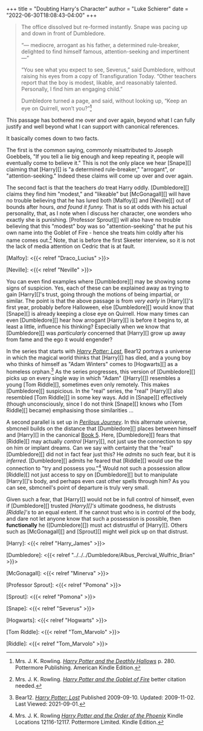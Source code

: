 +++
title = "Doubting Harry's Character"
author = "Luke Schierer"
date = "2022-06-30T18:08:43-04:00"
+++

> The office dissolved but re-formed instantly. Snape was pacing up and down in
> front of Dumbledore. 
> 
> “— mediocre, arrogant as his father, a determined rule-breaker, delighted to
> find himself famous, attention-seeking and impertinent —” 
> 
> “You see what you expect to see, Severus,” said Dumbledore, without raising
> his eyes from a copy of Transfiguration Today. “Other teachers report that the
> boy is modest, likable, and reasonably talented. Personally, I find him an
> engaging child.” 
> 
> Dumbledore turned a page, and said, without looking up, “Keep an eye on
> Quirrell, won’t you?”[^20210901-1]

This passage has bothered me over and over again, beyond what I can fully
justify and well beyond what I can support with canonical references.  

It basically comes down to two facts.  

The first is the common saying, commonly misattributed to Joseph Goebbels, "If
you tell a lie big enough and keep repeating it, people will eventually come to
believe it."  This is not the only place we hear [Snape][] claiming that
[Harry][] is "a determined rule-breaker," "arrogant", or "attention-seeking."
Indeed these claims will come up over and over again.  

The second fact is that the teachers *do* treat Harry oddly.  [Dumbledore][]
claims they find him "modest," and "likeable" but [McGonagall][] will have no
trouble believing that he has lured both [Malfoy][] and [Neville][] out of
bounds after hours, *and found it funny.*  That is so at odds with his actual
personality, that, as I note when I discuss her character, one wonders who
exactly she is punishing.  [Professor Sprout][] will also have no trouble
believing that this "modest" boy was so "attention-seeking" that he put his own
name into the Goblet of Fire - hence she treats him coldly after his name comes
out.[^20210901-2]  Note, that is before the first Skeeter interview, so it is
not the lack of media attention on Cedric that is at fault. 

[Malfoy]: <{{< relref "Draco_Lucius" >}}>

[Neville]: <{{< relref "Neville" >}}>

You can even find examples where [Dumbledore][] may be showing some signs of
suspicion. Yes, each of these can be explained away as trying to gain
[Harry][]'s trust, going through the motions of being impartial, or similar.
The point is that the above passage is from *very early* in [Harry][]'s first
year, probably before Halloween, else [Dumbledore][] would know that [Snape][]
is already keeping a close eye on Quirrell.  How many times can even
[Dumbledore][] hear how arrogant [Harry][] is before it begins to, at least a
little, influence his thinking?  Especially when we know that [Dumbledore][]
was *particularly* concerned that [Harry][] grow up away from fame and the ego
it would engender?  

In the series that starts with _[Harry Potter: Lost][B12HPL1]_, Bear12 portrays
a universe in which the magical world thinks that [Harry][] has died, and a
young boy who thinks of himself as "Adam Winters" comes to [Hogwarts][] as a
homeless orphan.[^20210901-3]  As the series progresses, this version of
[Dumbledore][] picks up on every single way in which "Adam" \([Harry][]\)
resembles a young [Tom Riddle][], sometimes even only remotely.  This makes
[Dumbledore][] suspicious.  In the "real" series, the "real" [Harry][] also
resembled [Tom Riddle][] in some key ways.  Add in [Snape][] effectively
(though unconsciously, since I do not think [Snape][] knows who [Tom Riddle][]
became) emphasising those similarities … 

A second parallel is set up in _[Perilous Journey][]_.  In this alternate
universe, sbmcneil builds on the distance that [Dumbledore][] places between
himself and [Harry][] in the canonical [Book 5][].  Here, [Dumbledore][] fears
that [Riddle][] may actually *control* [Harry][], not just use the connection
to spy on him or implant dreams.  Can we say with certainty that the "real"
[Dumbledore][] did not in fact fear just this?  He *admits* no such fear, but
it is *inferred*.  [Dumbledore][] admits he feared that [Riddle][] would use the
connection to "try and possess you."[^221109-1]  Would not such a possession
allow [Riddle][] not just access to spy on [Dumbledore][] but to manipulate
[Harry][]'s body, and perhaps even cast other spells through him?  As you can
see, sbmcneil's point of departure is truly very small.  

Given such a fear, that [Harry][] would not be in full control of himself, even
if [Dumbledore][] trusted *[Harry][]'s* ultimate goodness, he distrusts
*[Riddle]'s* to an equal extent.  If he cannot trust who is in control of the
body, and dare not let anyone know that such a possession is possible, then
**functionally** he ([Dumbledore][]) must act distrustful of [Harry][].  Others
such as [McGonagall][] and [Sprout][] might well pick up on that distrust.

[^221109-1]: Mrs. J. K. Rowling
    _[Harry Potter and the Order of the Phoenix](https://www.librarything.com/work/115/book/225886709)_
    Kindle Locations 12116-12117. Pottermore Limited. Kindle Edition. 

[Book 5]: <https://www.librarything.com/work/115/book/225886709>

[Perilous Journey]: <https://www.fanfiction.net/s/8281675>

[Harry]: <{{< relref "Harry_James" >}}>

[Dumbledore]: <{{< relref "../../../Dumbledore/Albus_Percival_Wulfric_Brian" >}}>

[McGonagall]: <{{< relref "Minerva" >}}>

[Professor Sprout]: <{{< relref "Pomona" >}}>

[Sprout]: <{{< relref "Pomona" >}}>

[Snape]: <{{< relref "Severus" >}}>

[Hogwarts]: <{{< relref "Hogwarts" >}}>

[Tom Riddle]: <{{< relref "Tom_Marvolo" >}}>

[Riddle]: <{{< relref "Tom_Marvolo" >}}>

[^20210901-1]: Mrs. J. K. Rowling. 
    _[Harry Potter and the Deathly Hallows](https://www.goodreads.com/book/show/136251.Harry_Potter_and_the_Deathly_Hallows)_
    p. 280. Pottermore Publishing. American Kindle Edition. 

[^20210901-2]: Mrs. J. K. Rowling. 
    _[Harry Potter and the Goblet of Fire](https://www.goodreads.com/book/show/6.Harry_Potter_and_the_Goblet_of_Fire)_
    better citation needed. 

[^20210901-3]: Bear12. _[Harry Potter: Lost][B12HPL2]_
    Published 2009-09-10. Updated: 2009-11-02. Last Viewed: 2021-09-01. 

[B12HPL1]: https://www.fanfiction.net/s/5366780

[B12HPL2]: https://www.fanfiction.net/s/5366780

